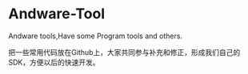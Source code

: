 # Andware-Tool

Andware tools,Have some Program tools and others.

把一些常用代码放在Github上，大家共同参与补充和修正，形成我们自己的SDK，方便以后的快速开发。
